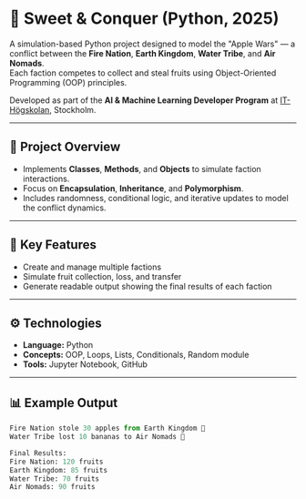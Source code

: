 # 🍎 Sweet & Conquer (Python, 2025)

A simulation-based Python project designed to model the "Apple Wars" — a conflict between the **Fire Nation**, **Earth Kingdom**, **Water Tribe**, and **Air Nomads**.  
Each faction competes to collect and steal fruits using Object-Oriented Programming (OOP) principles.

Developed as part of the **AI & Machine Learning Developer Program** at [IT-Högskolan](https://www.iths.se/), Stockholm.

---

## 🎯 Project Overview
- Implements **Classes**, **Methods**, and **Objects** to simulate faction interactions.  
- Focus on **Encapsulation**, **Inheritance**, and **Polymorphism**.  
- Includes randomness, conditional logic, and iterative updates to model the conflict dynamics.  

---

## 🧩 Key Features
- Create and manage multiple factions  
- Simulate fruit collection, loss, and transfer  
- Generate readable output showing the final results of each faction  

---

## ⚙️ Technologies
- **Language:** Python  
- **Concepts:** OOP, Loops, Lists, Conditionals, Random module  
- **Tools:** Jupyter Notebook, GitHub  

---

## 📊 Example Output
```python
Fire Nation stole 30 apples from Earth Kingdom 🍎  
Water Tribe lost 10 bananas to Air Nomads 🍌

Final Results:
Fire Nation: 120 fruits  
Earth Kingdom: 85 fruits  
Water Tribe: 70 fruits  
Air Nomads: 90 fruits







